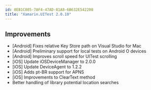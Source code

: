 ```yaml
---
id: 8EB1C805-7AF4-47AD-81A8-6B632E542208
title: "Xamarin.UITest 2.0.10"
---
```


## Improvements

* [Android] Fixes relative Key Store path on Visual Studio for Mac
* [Android] Preliminary support for local tests on Android O devices
* [Android] Improves scroll speed for UITest scrolling
* [iOS] Update iOSDeviceManager to 2.0.0
* [iOS] Update DeviceAgent to 1.2.2
* [iOS] Adds pt-BR support for APNS
* [iOS] Improvements to ClearText method
* Better handling of library potential location searches

